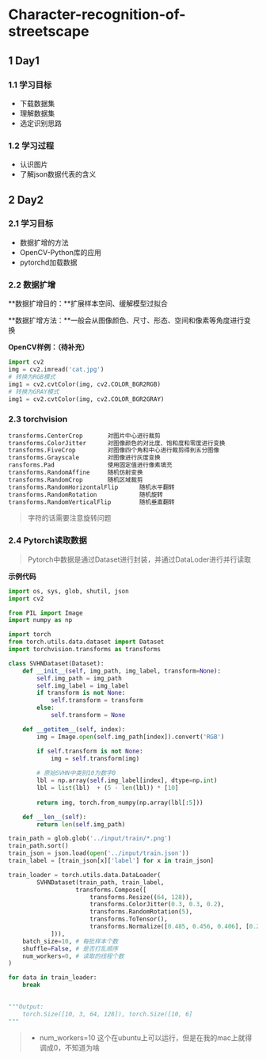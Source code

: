 # Character-recognition-of-streetscape

## 1 Day1

### 1.1 学习目标

- 下载数据集
- 理解数据集
- 选定识别思路

### 1.2 学习过程

- 认识图片
- 了解json数据代表的含义

## 2 Day2

### 2.1 学习目标

- 数据扩增的方法
- OpenCV-Python库的应用
- pytorchd加载数据

### 2.2 数据扩增

**数据扩增目的：**扩展样本空间、缓解模型过拟合

**数据扩增方法：**一般会从图像颜色、尺寸、形态、空间和像素等角度进行变换

**OpenCV样例：（待补充）**

```python
import cv2
img = cv2.imread('cat.jpg')
# 转换为RGB模式
img1 = cv2.cvtColor(img, cv2.COLOR_BGR2RGB)
# 转换为GRAY模式
img1 = cv2.cvtColor(img, cv2.COLOR_BGR2GRAY)
```

### 2.3 torchvision

```python
transforms.CenterCrop       对图片中心进行裁剪      
transforms.ColorJitter      对图像颜色的对比度、饱和度和零度进行变换      
transforms.FiveCrop         对图像四个角和中心进行裁剪得到五分图像     
transforms.Grayscale        对图像进行灰度变换    
ransforms.Pad               使用固定值进行像素填充     
transforms.RandomAffine     随机仿射变换    
transforms.RandomCrop       随机区域裁剪     
transforms.RandomHorizontalFlip      随机水平翻转     
transforms.RandomRotation            随机旋转     
transforms.RandomVerticalFlip        随机垂直翻转 
```

> 字符的话需要注意旋转问题

### 2.4 Pytorch读取数据  

> Pytorch中数据是通过Dataset进行封装，并通过DataLoder进行并行读取

**示例代码**

```python
import os, sys, glob, shutil, json
import cv2

from PIL import Image
import numpy as np

import torch
from torch.utils.data.dataset import Dataset
import torchvision.transforms as transforms

class SVHNDataset(Dataset):
    def __init__(self, img_path, img_label, transform=None):
        self.img_path = img_path
        self.img_label = img_label 
        if transform is not None:
            self.transform = transform
        else:
            self.transform = None

    def __getitem__(self, index):
        img = Image.open(self.img_path[index]).convert('RGB')

        if self.transform is not None:
            img = self.transform(img)
        
        # 原始SVHN中类别10为数字0
        lbl = np.array(self.img_label[index], dtype=np.int)
        lbl = list(lbl)  + (5 - len(lbl)) * [10]
        
        return img, torch.from_numpy(np.array(lbl[:5]))

    def __len__(self):
        return len(self.img_path)

train_path = glob.glob('../input/train/*.png')
train_path.sort()
train_json = json.load(open('../input/train.json'))
train_label = [train_json[x]['label'] for x in train_json]

train_loader = torch.utils.data.DataLoader(
        SVHNDataset(train_path, train_label,
                   transforms.Compose([
                       transforms.Resize((64, 128)),
                       transforms.ColorJitter(0.3, 0.3, 0.2),
                       transforms.RandomRotation(5),
                       transforms.ToTensor(),
                       transforms.Normalize([0.485, 0.456, 0.406], [0.229, 0.224, 0.225])
            ])), 
    batch_size=10, # 每批样本个数
    shuffle=False, # 是否打乱顺序
    num_workers=0, # 读取的线程个数
)

for data in train_loader:
    break
    

"""Output:
	torch.Size([10, 3, 64, 128]), torch.Size([10, 6]
"""
```

> - num_workers=10 这个在ubuntu上可以运行，但是在我的mac上就得调成0，不知道为啥

